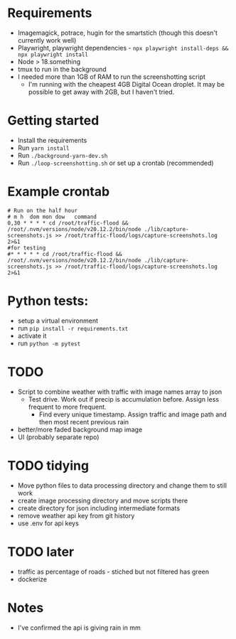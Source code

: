 # Requirements

-   Imagemagick, potrace, hugin for the smartstich (though this doesn't currently work well)
-   Playwright, playwright dependencies - `npx playwright install-deps && npx playwright install`
-   Node > 18.something
-   tmux to run in the background
-   I needed more than 1GB of RAM to run the screenshotting script
    -   I'm running with the cheapest 4GB Digital Ocean droplet. It may be possible to get away with 2GB, but I haven't tried.

# Getting started

-   Install the requirements
-   Run `yarn install`
-   Run `./background-yarn-dev.sh`
-   Run `./loop-screenshotting.sh` or set up a crontab (recommended)

# Example crontab

```
# Run on the half hour
# m h  dom mon dow   command
0,30 * * * * cd /root/traffic-flood && /root/.nvm/versions/node/v20.12.2/bin/node ./lib/capture-screenshots.js >> /root/traffic-flood/logs/capture-screenshots.log 2>&1
#for testing
#* * * * * cd /root/traffic-flood && /root/.nvm/versions/node/v20.12.2/bin/node ./lib/capture-screenshots.js >> /root/traffic-flood/logs/capture-screenshots.log 2>&1
```

# Python tests:

-   setup a virtual environment
-   run `pip install -r requirements.txt`
-   activate it
-   run `python -m pytest`

# TODO

-   Script to combine weather with traffic with image names array to json
    -   Test drive. Work out if precip is accumulation before. Assign less frequent to more frequent.
        -   Find every unique timestamp. Assign traffic and image path and then most recent previous rain
-   better/more faded background map image
-   UI (probably separate repo)

# TODO tidying

-   Move python files to data processing directory and change them to still work
-   create image processing directory and move scripts there
-   create directory for json including intermediate formats
-   remove weather api key from git history
-   use .env for api keys

# TODO later

-   traffic as percentage of roads - stiched but not filtered has green
-   dockerize

# Notes

-   I've confirmed the api is giving rain in mm
